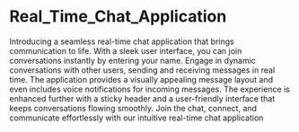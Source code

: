 # Real_Time_Chat_Application

Introducing a seamless real-time chat application that brings communication to life. With a sleek user interface, you can join conversations instantly by entering your name. Engage in dynamic conversations with other users, sending and receiving messages in real time. The application provides a visually appealing message layout and even includes voice notifications for incoming messages. The experience is enhanced further with a sticky header and a user-friendly interface that keeps conversations flowing smoothly. Join the chat, connect, and communicate effortlessly with our intuitive real-time chat application
